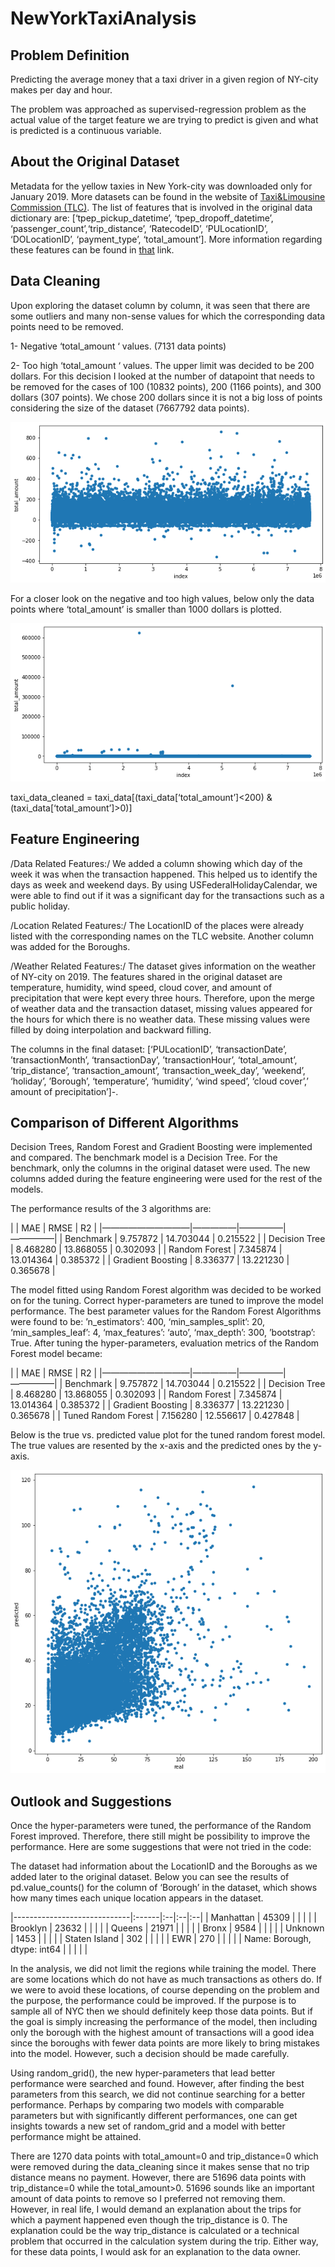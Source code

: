 # NewYorkTaxiAnalysis

## Problem Definition
Predicting the average money that a taxi driver in a given region of NY-city makes per day and hour.

The problem was approached as supervised-regression problem as the actual value of the target feature we are trying to predict is given and what is predicted is a continuous variable.

## About the Original Dataset
Metadata for the yellow taxies in New York-city was downloaded only for January 2019. More datasets can be found in the website of [Taxi&Limousine Commission (TLC)](https://www1.nyc.gov/site/tlc/about/tlc-trip-record-data.page).  The list of features that is involved in the original data dictionary are: [‘tpep_pickup_datetime’, ‘tpep_dropoff_datetime’, ‘passenger_count’,‘trip_distance’, ‘RatecodeID’, ‘PULocationID’, ‘DOLocationID’, ‘payment_type’, ‘total_amount’]. More information regarding these features can be found in [that](https://www1.nyc.gov/assets/tlc/downloads/pdf/data_dictionary_trip_records_yellow.pdf) link.

## Data Cleaning
Upon exploring the dataset column by column, it was seen that there are some outliers and many non-sense values for which the corresponding data points need to be removed. 

1- Negative ‘total_amount ‘ values. (7131 data points)

2- Too high ‘total_amount ‘ values. The upper limit was decided to be 200 dollars. For this decision I looked at the number of datapoint that needs to be removed for the cases of 100 (10832 points), 200 (1166 points), and 300 dollars (307 points).  We chose 200 dollars since it is not a big loss of points considering the size of the dataset (7667792 data points).

![Negative and zero values](/figures/figure2)


For a closer look on the negative and too high values, below only the data points where ‘total_amount’ is smaller than 1000 dollars is plotted.

![Too high values](/figures/figure1)

taxi_data_cleaned = taxi_data[(taxi_data[‘total_amount’]<200) & (taxi_data[‘total_amount’]>0)]


## Feature Engineering
/Data Related Features:/  We added a column showing which day of the week it was when the transaction happened. This helped us to identify the days as week and weekend days. By using USFederalHolidayCalendar, we were able to find out if it was a significant day for the transactions such as a public holiday. 

/Location Related Features:/  The LocationID of the places were already listed with the corresponding names on the TLC website. Another column was added for the Boroughs.

/Weather Related Features:/  The dataset gives information on the weather of NY-city on 2019. The features shared in the original dataset are temperature, humidity, wind speed, cloud cover, and amount of precipitation that were kept every three hours. Therefore, upon the merge of weather data and the transaction dataset, missing values appeared for the hours for which there is no weather data. These missing values were filled by doing interpolation and backward filling.

The columns in the final dataset: [‘PULocationID’, ‘transactionDate’, ’transactionMonth’, ‘transactionDay’, ’transactionHour’, ‘total_amount’, ’trip_distance’, ‘transaction_amount’, ‘transaction_week_day’, ‘weekend’, ‘holiday’, ’Borough’, ‘temperature’, ‘humidity’, ‘wind speed’, ‘cloud cover’,’ amount of precipitation’]-.

## Comparison of Different Algorithms 
Decision Trees, Random Forest and Gradient Boosting were implemented and compared. The benchmark model is a Decision Tree. For the benchmark, only the columns in the original dataset were used. The new columns added during the feature engineering were used for the rest of the models.

The performance results of the 3 algorithms are:

|                     | MAE      | RMSE      | R2       |
|——————————|—————|—————|—————|
| Benchmark           | 9.757872 | 14.703044 | 0.215522 |
| Decision Tree       | 8.468280 | 13.868055 | 0.302093 |
| Random Forest       | 7.345874 | 13.014364 | 0.385372 |
| Gradient Boosting   | 8.336377 | 13.221230 | 0.365678 |

The model fitted using Random Forest algorithm was decided to be worked on for the tuning. Correct hyper-parameters are tuned to improve the model performance. The best parameter values for the Random Forest Algorithms  were found to be:  ’n_estimators’: 400, ‘min_samples_split’: 20, ‘min_samples_leaf’: 4, ‘max_features’: ‘auto’, ‘max_depth’: 300, ’bootstrap’: True. After tuning the hyper-parameters, evaluation metrics of the Random Forest model became:

|                     | MAE      | RMSE      | R2       |
|——————————|—————|—————|—————|
| Benchmark           | 9.757872 | 14.703044 | 0.215522 |
| Decision Tree       | 8.468280 | 13.868055 | 0.302093 |
| Random Forest       | 7.345874 | 13.014364 | 0.385372 |
| Gradient Boosting   | 8.336377 | 13.221230 | 0.365678 |
| Tuned Random Forest | 7.156280 | 12.556617 | 0.427848 |

Below is the true vs. predicted value plot for the tuned random forest model. The true values are resented by the x-axis and the predicted ones by the y-axis.

![True vs. predicted value plot for the tuned random forest model.](/figures/figure3)


## Outlook and Suggestions

Once the hyper-parameters were tuned, the performance of the Random Forest improved. Therefore, there still might be possibility to improve the performance.  Here are some suggestions that were not tried in the code:

The dataset had information about the LocationID and the Boroughs as we added later to the original dataset.  Below you can see the results of pd.value_counts() for the column of ‘Borough’ in the dataset, which shows how many times each unique location appears in the dataset. 


|-----------------------------|:------|:--|:--|:--|
| Manhattan                   | 45309 |   |   |   |
| Brooklyn                    | 23632 |   |   |   |
| Queens                      | 21971 |   |   |   |
| Bronx                       | 9584  |   |   |   |
| Unknown                     | 1453  |   |   |   |
| Staten Island               | 302   |   |   |   |
| EWR                         | 270   |   |   |   |
| Name: Borough, dtype: int64 |       |   |   |   |


In the analysis, we did not limit the regions while training the model. There are some locations which do not have as much transactions as others do. If we were to avoid these locations, of course depending on the problem and the purpose, the performance could be improved. If the purpose is to sample all of NYC then we should definitely keep those data points.  But if the goal is simply increasing the performance of the model, then including only the borough with the highest amount of transactions will a good idea since the boroughs with fewer data points are more likely to bring mistakes into the model. However, such a decision should be made carefully.

Using random_grid(), the new hyper-parameters that lead better performance were searched and found. However, after finding the best parameters from this search, we did not continue searching for a better performance. Perhaps by comparing two models with comparable parameters but with significantly different performances, one can get insights towards a new set of random_grid and a model with better performance might be attained.

There are 1270 data points with total_amount=0 and trip_distance=0 which were removed during the data_cleaning since it makes sense that no trip distance means no payment. However, there are 51696 data points with trip_distance=0 while the total_amount>0. 51696 sounds like an important amount of data points to remove so I preferred not removing them. However, in real life, I would demand an explanation about the trips for which a payment happened even though the trip_distance is 0. The explanation could be the way trip_distance is calculated or a technical problem that occurred in the calculation system during the trip. Either way, for these data points, I would ask for an explanation to the data owner.


